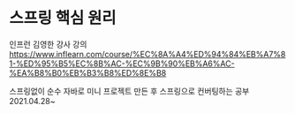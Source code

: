 # 스프링 핵심 원리
인프런 김영한 강사 강의   
https://www.inflearn.com/course/%EC%8A%A4%ED%94%84%EB%A7%81-%ED%95%B5%EC%8B%AC-%EC%9B%90%EB%A6%AC-%EA%B8%B0%EB%B3%B8%ED%8E%B8   

스프링없이 순수 자바로 미니 프로젝트 만든 후 스프링으로 컨버팅하는 공부   
2021.04.28~